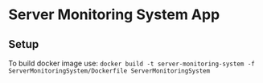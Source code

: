 # Server Monitoring System App

## Setup

To build docker image use:
```docker build -t server-monitoring-system -f ServerMonitoringSystem/Dockerfile ServerMonitoringSystem```